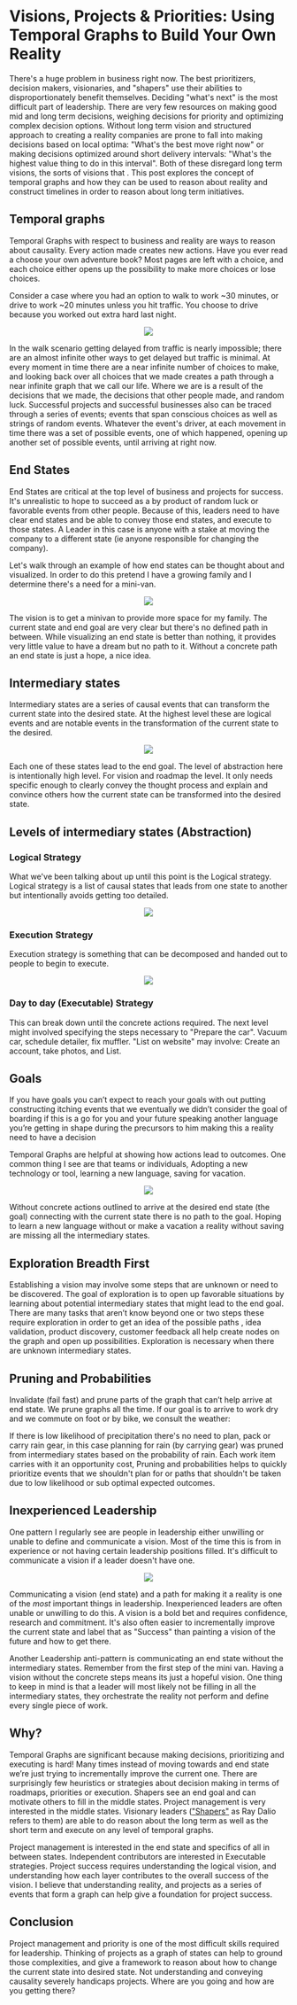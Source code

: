 # Visions, Projects & Priorities: Using Temporal Graphs to Build Your Own Reality

There's a huge problem in business right now.  The best prioritizers, decision makers, visionaries, and "shapers" use their abilities to disproportionately benefit themselves.  Deciding "what's next" is the most difficult part of leadership. There are very few resources on making good mid and long term decisions, weighing decisions for priority and optimizing complex decision options.  Without long term vision and structured approach to creating a reality companies are prone to fall into making decisions based on local optima: "What's the best move right now" or making decisions optimized around short delivery intervals: "What's the highest value thing to do in this interval".  Both of these disregard long term visions, the sorts of visions that .  This post explores the concept of temporal graphs and how they can be used to reason about reality and construct timelines in order to reason about long term initiatives.


## Temporal graphs

Temporal Graphs with respect to business and reality are ways to reason about causality.  Every action made creates new actions.  Have you ever read a choose your own adventure book? Most pages are left with a choice, and each choice either opens up the possibility to make more choices or lose choices.

Consider a case where you had an option to walk to work ~30 minutes, or drive to work ~20 minutes unless you hit traffic.  You choose to drive because you worked out extra hard last night.

<p align="center">
  <img src="static/walk_wait.png">
</p>

In the walk scenario getting delayed from traffic is nearly impossible; there are an almost infinite other ways to get delayed but traffic is minimal.  At every moment in time there are a near infinite number of choices to make, and looking back over all choices that we made creates a path through a near infinite graph that we call our life.  Where we are is a result of the decisions that we made, the decisions that other people made, and random luck.  Successful projects and successful businesses also can be traced through a series of events; events that span conscious choices as well as strings of random events.  Whatever the event's driver, at each movement in time there was a set of possible events, one of which happened, opening up another set of possible events, until arriving at right now.

## End States

End States are critical at the top level of business and projects for success.  It's unrealistic to hope to succeed as a by product of random luck or favorable events from other people.  Because of this, leaders need to have clear end states and be able to convey those end states, and execute to those states.  A Leader in this case is anyone with a stake at moving the company to a different state (ie anyone responsible for changing the company).

Let's walk through an example of how end states can be thought about and visualized.  In order to do this pretend I have a growing family and I determine there's a need for a mini-van.

<p align="center">
  <img src="static/minivan_end_state.png">
</p>

The vision is to get a minivan to provide more space for my family.  The current state and end goal are very clear but there's no defined path in between. While visualizing an end state is better than nothing, it provides very little value to have a dream but no path to it.  Without a concrete path an end state is just a hope, a nice idea.

## Intermediary states

Intermediary states are a series of causal events that can transform the current state into the desired state.  At the highest level these are logical events and are notable events in the transformation of the current state to the desired.

<p align="center">
  <img src="static/minivan_intermediary_logical.png">
</p>

Each one of these states lead to the end goal. The level of abstraction here is intentionally high level. For vision and roadmap the level.  It only needs specific enough to clearly convey the thought process and explain and convince others how the current state can be transformed into the desired state.


## Levels of intermediary states (Abstraction)

### Logical Strategy

What we've been talking about up until this point is the Logical strategy.  Logical strategy is a list of causal states that leads from one state to another but intentionally avoids getting too detailed.

<p align="center">
  <img src="static/minivan_sell_buy_path.png">
</p>


### Execution Strategy

Execution strategy is something that can be decomposed and handed out to people to begin to execute.  

<p align="center">
  <img src="static/minivan_execution_strategy.png">
</p>


### Day to day (Executable) Strategy

This can break down until the concrete actions required.  The next level might involved specifying the steps necessary to "Prepare the car".  Vacuum car, schedule detailer, fix muffler.  "List on website" may involve: Create an account, take photos, and List.  


## Goals

If you have goals you can’t expect to reach your goals with out putting constructing itching events that we eventually we didn’t consider the goal of boarding if this is a go for you and your future speaking another language you’re getting in shape during the precursors to him making this a reality need to have a decision

Temporal Graphs are helpful at showing how actions lead to outcomes.  One common thing I see are that teams or individuals, Adopting a new technology or tool, learning a new language, saving for vacation.

<p align="center">
  <img src="static/goals.png">
</p>


Without concrete actions outlined to arrive at the desired end state (the goal) connecting with the current state there is no path to the goal. Hoping to learn a new language without or make a vacation a reality without saving are missing all the intermediary states.


## Exploration Breadth First

Establishing a vision may involve some steps that are unknown or need to be discovered.  The goal of exploration is to open up favorable situations by learning about potential intermediary states that might lead to the end goal.  There are many tasks that aren’t know beyond one or two steps these require exploration in order to get an idea of the possible paths , idea validation, product discovery, customer feedback all help create nodes on the graph and open up possibilities.  Exploration is necessary when there are unknown intermediary states.


## Pruning and Probabilities

Invalidate (fail fast) and prune parts of the graph that can’t help arrive at end state.  We prune graphs all the time.  If our goal is to arrive to work dry and we commute on foot or by bike, we consult the weather:

If there is low likelihood of precipitation there's no need to plan, pack or carry rain gear, in this case planning for rain (by carrying gear) was pruned from intermediary states based on the probability of rain. Each work item carries with it an opportunity cost, Pruning and probabilities helps to quickly prioritize events that we shouldn't plan for or paths that shouldn't be taken due to low likelihood or sub optimal expected outcomes.


## Inexperienced Leadership

One pattern I regularly see are people in leadership either unwilling or unable to define and communicate a vision.  Most of the time this is from in experience or not having certain leadership positions filled.  It's difficult to communicate a vision if a leader doesn't have one.

<p align="center">
  <img src="static/inexperienced_leaders.png">
</p>

Communicating a vision (end state) and a path for making it a reality is one of the *most* important things in leadership.  Inexperienced leaders are often unable or unwilling to do this.  A vision is a bold bet and requires confidence, research and commitment.  It's also often easier to incrementally improve the current state and label that as "Success" than painting a vision of the future and how to get there.

Another Leadership anti-pattern is communicating an end state without the intermediary states.  Remember from the first step of the mini van.  Having a vision without the concrete steps means its just a hopeful vision.  One thing to keep in mind is that a leader will most likely not be filling in all the intermediary states, they orchestrate the reality not perform and define every single piece of work.


## Why?

Temporal Graphs are significant because making decisions, prioritizing and executing is hard!  Many times instead of moving towards and end state we’re just trying to incrementally improve the current one.  There are surprisingly few heuristics or strategies about decision making in terms of roadmaps, priorities or execution.  Shapers see an end goal and can motivate others to fill in the middle states. Project management is very interested in the middle states. Visionary leaders (["Shapers"](http://www.richardhughesjones.com/visionary-leadership/) as Ray Dalio refers to them) are able to do reason about the long term as well as the short term and execute on any level of temporal graphs.

Project management is interested in the end state and specifics of all in between states.  Independent contributors are interested in Executable strategies.  Project success requires understanding the logical vision, and understanding how each layer contributes to the overall success of the vision.  I believe that understanding reality, and projects as a series of events that form a graph can help give a foundation for project success.


## Conclusion

Project management and priority is one of the most difficult skills required for leadership.  Thinking of projects as a graph of states can help to ground those complexities, and give a framework to reason about how to change the current state into desired state.  Not understanding and conveying causality severely handicaps projects.  Where are you going and how are you getting there?
